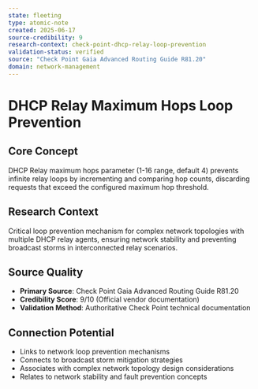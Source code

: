 ```yaml
---
state: fleeting
type: atomic-note
created: 2025-06-17
source-credibility: 9
research-context: check-point-dhcp-relay-loop-prevention
validation-status: verified
source: "Check Point Gaia Advanced Routing Guide R81.20"
domain: network-management
---
```


# DHCP Relay Maximum Hops Loop Prevention

## Core Concept
DHCP Relay maximum hops parameter (1-16 range, default 4) prevents infinite relay loops by incrementing and comparing hop counts, discarding requests that exceed the configured maximum hop threshold.

## Research Context
Critical loop prevention mechanism for complex network topologies with multiple DHCP relay agents, ensuring network stability and preventing broadcast storms in interconnected relay scenarios.

## Source Quality
- **Primary Source**: Check Point Gaia Advanced Routing Guide R81.20
- **Credibility Score**: 9/10 (Official vendor documentation)
- **Validation Method**: Authoritative Check Point technical documentation

## Connection Potential
- Links to network loop prevention mechanisms
- Connects to broadcast storm mitigation strategies
- Associates with complex network topology design considerations
- Relates to network stability and fault prevention concepts